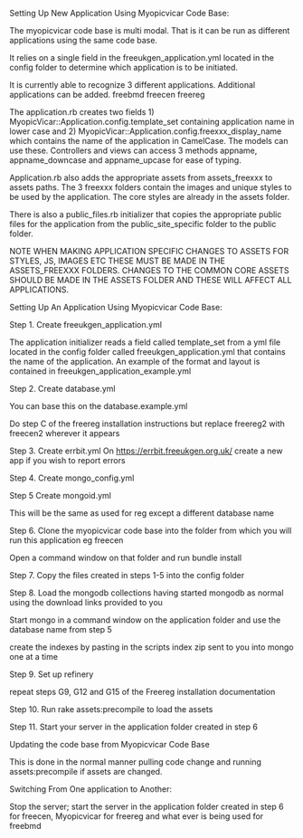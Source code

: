 Setting Up New Application Using Myopicvicar Code Base:

The myopicvicar code base is multi modal. That is it can be run as different applications using the same code base.

It relies on a single field in the freeukgen_application.yml located in the config folder to determine which application is to be initiated.

It is currently able to recognize 3 different applications. Additional applications can be added.
  freebmd
  freecen
  freereg

The application.rb creates two fields 1) MyopicVicar::Application.config.template_set containing application name in lower case and 2) MyopicVicar::Application.config.freexxx_display_name which contains the name of the application in CamelCase. The models can use these. Controllers and views can access 3 methods appname, appname_downcase and appname_upcase for ease of typing.

Application.rb also adds the appropriate assets from assets_freexxx to assets paths. The 3 freexxx folders contain the images and unique styles to be used by the application. The core styles are already in the assets folder.

There is also a public_files.rb initializer that copies the appropriate public files for the application from the public_site_specific folder to the public folder.

NOTE WHEN MAKING APPLICATION SPECIFIC CHANGES TO ASSETS FOR STYLES, JS, IMAGES ETC THESE MUST BE MADE IN THE ASSETS_FREEXXX FOLDERS. CHANGES TO THE COMMON CORE ASSETS SHOULD BE MADE IN THE ASSETS FOLDER AND THESE WILL AFFECT ALL APPLICATIONS.


Setting Up An Application Using Myopicvicar Code Base:

Step 1. Create freeukgen_application.yml

The application initializer reads a field called template_set from a yml file located in the config folder called freeukgen_application.yml that contains the name of the application. An example of the format and layout is contained in freeukgen_application_example.yml


Step 2. Create database.yml

  You can base this on the database.example.yml

  Do step C of the freereg installation instructions but replace freereg2 with freecen2 wherever it appears

Step 3. Create errbit.yml
  On https://errbit.freeukgen.org.uk/ create a new app if you wish to report errors

Step 4. Create mongo_config.yml

Step 5 Create mongoid.yml

This will be the same as used for reg except a different database name

Step 6. Clone the myopicvicar code base into the folder from which you will run this application eg freecen

Open a command window on that folder and run bundle install

Step 7. Copy the files created in steps 1-5 into the config folder

Step 8. Load the mongodb collections having started mongodb as normal using the download links provided to you

Start mongo in a command window on the application folder and use the database name from step 5

create the indexes by pasting in the scripts index zip sent to you into mongo one at a time

Step 9. Set up refinery

repeat steps G9, G12 and G15 of the Freereg installation documentation

Step 10. Run rake assets:precompile to load the assets

Step 11. Start your server in the application folder created in step 6




Updating the code base from Myopicvicar Code Base

This is done in the normal manner pulling code change and running assets:precompile if assets are changed.

Switching From One application to Another:

Stop the server; start the server in the application folder created in step 6 for freecen, Myopicvicar for freereg and what ever is being used for freebmd
